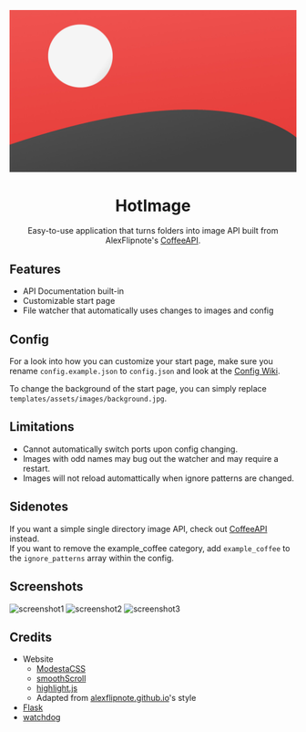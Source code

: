 ![background](/templates/assets/images/background.jpg)

<div align="center">

# HotImage
Easy-to-use application that turns folders into image API built from AlexFlipnote's [CoffeeAPI](https://github.com/AlexFlipnote/CoffeeAPI).

</div>

## Features
- API Documentation built-in
- Customizable start page
- File watcher that automatically uses changes to images and config

## Config
For a look into how you can customize your start page, make sure you rename `config.example.json` to `config.json` and look at the [Config Wiki](https://github.com/Snazzah/HotImage/wiki/Config).

To change the background of the start page, you can simply replace `templates/assets/images/background.jpg`.

## Limitations
- Cannot automatically switch ports upon config changing.
- Images with odd names may bug out the watcher and may require a restart.
- Images will not reload automattically when ignore patterns are changed.

## Sidenotes
If you want a simple single directory image API, check out [CoffeeAPI](https://github.com/AlexFlipnote/CoffeeAPI) instead.  
If you want to remove the example_coffee category, add `example_coffee` to the `ignore_patterns` array within the config.

## Screenshots
![screenshot1](https://get.snaz.in/9vewM1n.png)
![screenshot2](https://get.snaz.in/6P85egM.png)
![screenshot3](https://get.snaz.in/AdTewLq.png)

## Credits
- Website
  - [ModestaCSS](https://github.com/AlexFlipnote/ModestaCSS)
  - [smoothScroll](https://github.com/alicelieutier/smoothScroll)
  - [highlight.js](https://highlightjs.org/)
  - Adapted from [alexflipnote.github.io](https://github.com/AlexFlipnote/alexflipnote.github.io)'s style
- [Flask](https://pypi.org/project/Flask/)
- [watchdog](https://pypi.org/project/watchdog/)

